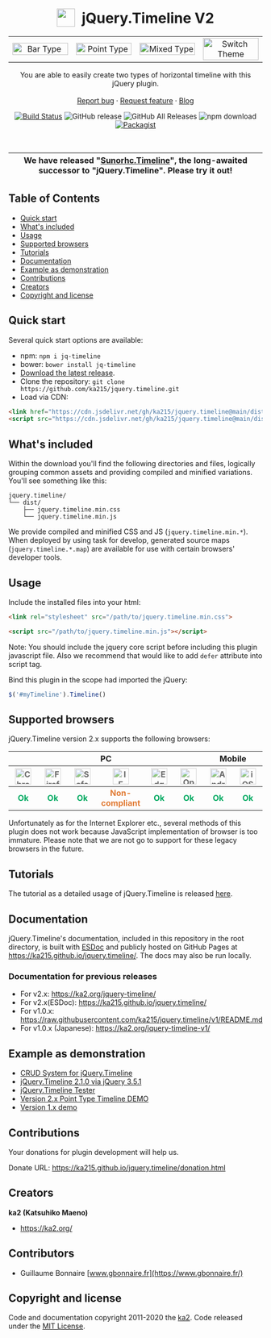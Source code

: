 <p align="center">
  <h1 align="center" valign="bottom" height="43">
    <img src="https://raw.githubusercontent.com/ka215/jquery.timeline/develop/docs/imgs/timeline.svg" width="36" height="36" valign="bottom">&nbsp;
    jQuery.Timeline V2
  </h1>

  <table border="0">
    <tr>
    <td width="25%" align="center"><img src="https://raw.githubusercontent.com/ka215/jquery.timeline/develop/docs/imgs/jquery.timeline_v2_bar.png" width="100%" alt="Bar Type" /></td>
    <td width="25%" align="center"><img src="https://raw.githubusercontent.com/ka215/jquery.timeline/develop/docs/imgs/jquery.timeline_v2_point.png" width="100%" alt="Point Type" /></td>
    <td width="25%" align="center"><img src="https://raw.githubusercontent.com/ka215/jquery.timeline/develop/docs/imgs/jquery.timeline_v2_mixed.png" width="100%" alt="Mixed Type" /></td>
    <td width="25%" align="center"><img src="https://raw.githubusercontent.com/ka215/jquery.timeline/develop/docs/imgs/jquery.timeline_v21_theme.png" width="100%" alt="Switch Theme" /></td>
    </tr>
  </table>

  <p align="center">
    You are able to easily create two types of horizontal timeline with this jQuery plugin.  
    <br>
    <br>
    <a href="https://github.com/ka215/jquery.timeline/issues/new?template=bug_report.md">Report bug</a>
    ·
    <a href="https://github.com/ka215/jquery.timeline/issues/new?template=feature_request.md">Request feature</a>
    ·
    <a href="https://ka2.org/">Blog</a>
  </p>
</p>

<div align="center">

[![Build Status](https://travis-ci.org/ka215/jquery.timeline.svg?branch=master)](https://travis-ci.org/ka215/jquery.timeline)
![GitHub release](https://img.shields.io/github/release/ka215/jquery.timeline.svg)
![GitHub All Releases](https://img.shields.io/github/downloads/ka215/jquery.timeline/total.svg)
![npm download](https://img.shields.io/npm/dt/jq-timeline?label=npm%20download)
[![Packagist](https://img.shields.io/packagist/l/doctrine/orm.svg)](https://raw.githubusercontent.com/ka215/jquery.timeline/master/LICENSE)

<br>

| We have released "[Sunorhc.Timeline](https://github.com/ka215/sunorhc.timeline/)", the long-awaited successor to "jQuery.Timeline". Please try it out! |
|:---:|

</div>

## Table of Contents

- [Quick start](#quick-start)
- [What's included](#whats-included)
- [Usage](#usage)
- [Supported browsers](#supported-browsers)
- [Tutorials](#tutorials)
- [Documentation](#documentation)
- [Example as demonstration](#example-as-demonstration)
- [Contributions](#contributions)
- [Creators](#creators)
- [Copyright and license](#copyright-and-license)

## Quick start

Several quick start options are available:

- npm: `npm i jq-timeline`
- bower: `bower install jq-timeline`
- [Download the latest release](https://github.com/ka215/jquery.timeline/releases/latest/).
- Clone the repository: `git clone https://github.com/ka215/jquery.timeline.git`
- Load via CDN:
```HTML
<link href="https://cdn.jsdelivr.net/gh/ka215/jquery.timeline@main/dist/jquery.timeline.min.css" rel="stylesheet">
<script src="https://cdn.jsdelivr.net/gh/ka215/jquery.timeline@main/dist/jquery.timeline.min.js"></script>
```

## What's included

Within the download you'll find the following directories and files, logically grouping common assets and providing compiled and minified variations. You'll see something like this:

```
jquery.timeline/
└── dist/
    ├── jquery.timeline.min.css
    └── jquery.timeline.min.js
```

We provide compiled and minified CSS and JS (`jquery.timeline.min.*`).
When deployed by using task for develop, generated source maps (`jquery.timeline.*.map`) are available for use with certain browsers' developer tools.


## Usage

Include the installed files into your html:

```HTML
<link rel="stylesheet" src="/path/to/jquery.timeline.min.css">

<script src="/path/to/jquery.timeline.min.js"></script>
```

Note: You should include the jquery core script before including this plugin javascript file. Also we recommend that would like to add `defer` attribute into script tag.

Bind this plugin in the scope had imported the jQuery:

```JavaScript
$('#myTimeline').Timeline()
```


## Supported browsers

jQuery.Timeline version 2.x supports the following browsers:

<table>
<thead>
<tr>
<th colspan="6">PC</th>
<th colspan="2">Mobile</th>
</tr>
<tr>
<th width="12.5%" align="center"><img src="https://github.com/ka215/jquery.timeline/blob/develop/docs/imgs/chrome-brands.svg" width="32" alt="Chrome" style="opacity:0.65"></th>
<th width="12.5%" align="center"><img src="https://github.com/ka215/jquery.timeline/blob/develop/docs/imgs/firefox-brands.svg" width="32" alt="Firefox" style="opacity:0.65"></th>
<th width="12.5%" align="center"><img src="https://github.com/ka215/jquery.timeline/blob/develop/docs/imgs/safari-brands.svg" width="32" alt="Safari" style="opacity:0.65"></th>
<th width="12.5%" align="center"><img src="https://github.com/ka215/jquery.timeline/blob/develop/docs/imgs/internet-explorer-brands.svg" width="32" alt="IE" style="opacity:0.65"></th>
<th width="12.5%" align="center"><img src="https://github.com/ka215/jquery.timeline/blob/develop/docs/imgs/edge-brands.svg" width="32" alt="Edge" style="opacity:0.65"></th>
<th width="12.5%" align="center"><img src="https://github.com/ka215/jquery.timeline/blob/develop/docs/imgs/opera-brands.svg" width="32" alt="Opera" style="opacity:0.65"></th>
<th width="12.5%" align="center"><img src="https://github.com/ka215/jquery.timeline/blob/develop/docs/imgs/android-brands.svg" width="32" alt="Android" style="opacity:0.65"></th>
<th width="12.5%" align="center"><img src="https://github.com/ka215/jquery.timeline/blob/develop/docs/imgs/safari-brands.svg" width="32" alt="iOS Safari" style="opacity:0.65"></th>
</tr>
</thead>
<tbody>
<tr>
<td name="PC:Chrome" align="center"><b style="color:#00A960">Ok</b></td>
<td name="PC:Firefox" align="center"><b style="color:#00A960">Ok</b></td>
<td name="PC:Safari" align="center"><b style="color:#00A960">Ok</b></td>
<td name="PC:IE" align="center"><b style="color:#E17B34">Non-compliant</b></td>
<td name="PC:Edge" align="center"><b style="color:#00A960">Ok</b></td>
<td name="PC:Opera" align="center"><b style="color:#00A960">Ok</b></td>
<td name="MP:Android" align="center"><b style="color:#00A960">Ok</b></td>
<td name="MP:iOS Safari" align="center"><b style="color:#00A960">Ok</b></td>
</tr>
</tbody>
</table>

Unfortunately as for the Internet Explorer etc., several methods of this plugin does not work because JavaScript implementation of browser is too immature. Please note that we are not go to support for these legacy browsers in the future.


## Tutorials

The tutorial as a detailed usage of jQuery.Timeline is released [here](https://ka2.org/jquery-timeline/).


## Documentation

jQuery.Timeline's documentation, included in this repository in the root directory, is built with [ESDoc](https://esdoc.org/) and publicly hosted on GitHub Pages at <https://ka215.github.io/jquery.timeline/>. The docs may also be run locally.


### Documentation for previous releases

- For v2.x: <https://ka2.org/jquery-timeline/>
- For v2.x(ESDoc): <https://ka215.github.io/jquery.timeline/>
- For v1.0.x: <https://raw.githubusercontent.com/ka215/jquery.timeline/v1/README.md>
- For v1.0.x (Japanese): <https://ka2.org/jquery-timeline-v1/>

## Example as demonstration

- [CRUD System for jQuery.Timeline](https://ka2.org/jqtl-v2/sample-crud.html)
- [jQuery.Timeline 2.1.0 via jQuery 3.5.1](https://ka2.org/jqtl-v2/v2.1.html)
- [jQuery.Timeline Tester](https://ka2.org/jqtl-v2/)
- [Version 2.x Point Type Timeline DEMO](https://ka2.org/jqtl-v2/demo1.php)
- [Version 1.x demo](https://ka2.org/jqtl-v1/)

## Contributions

Your donations for plugin development will help us.

Donate URL: <https://ka215.github.io/jquery.timeline/donation.html>


## Creators

**ka2 (Katsuhiko Maeno)**

- <https://ka2.org/>

## Contributors

- Guillaume Bonnaire [www.gbonnaire.fr](https://www.gbonnaire.fr/)



## Copyright and license

Code and documentation copyright 2011-2020 the [ka2](https://ka2.org/). Code released under the [MIT License](https://raw.githubusercontent.com/ka215/jquery.timeline/main/LICENSE).
